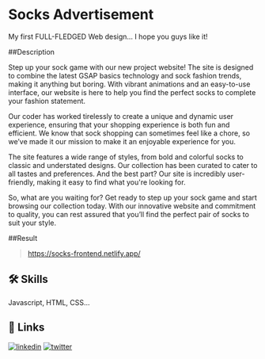 # Socks Advertisement

My first FULL-FLEDGED Web design... I hope you guys like it!

##Description

Step up your sock game with our new project website! The site is designed to combine the latest GSAP basics technology and sock fashion trends, making it anything but boring. With vibrant animations and an easy-to-use interface, our website is here to help you find the perfect socks to complete your fashion statement.

Our coder has worked tirelessly to create a unique and dynamic user experience, ensuring that your shopping experience is both fun and efficient. We know that sock shopping can sometimes feel like a chore, so we’ve made it our mission to make it an enjoyable experience for you.

The site features a wide range of styles, from bold and colorful socks to classic and understated designs. Our collection has been curated to cater to all tastes and preferences. And the best part? Our site is incredibly user-friendly, making it easy to find what you're looking for.

So, what are you waiting for? Get ready to step up your sock game and start browsing our collection today. With our innovative website and commitment to quality, you can rest assured that you’ll find the perfect pair of socks to suit your style.

##Result
>https://socks-frontend.netlify.app/

## 🛠 Skills
Javascript, HTML, CSS...

## 🔗 Links
[![linkedin](https://img.shields.io/badge/linkedin-0A66C2?style=for-the-badge&logo=linkedin&logoColor=white)](https://www.linkedin.com/in/abhijeet-verma-the-dragon-sin-of-wrath/)
[![twitter](https://img.shields.io/badge/twitter-1DA1F2?style=for-the-badge&logo=twitter&logoColor=white)](https://twitter.com/lucife_r1)

